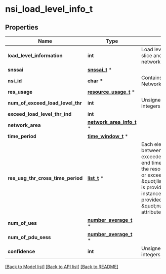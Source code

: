 # nsi_load_level_info_t

## Properties
Name | Type | Description | Notes
------------ | ------------- | ------------- | -------------
**load_level_information** | **int** | Load level information of the network slice and the optionally associated network slice  instance.  | 
**snssai** | [**snssai_t**](snssai.md) \* |  | 
**nsi_id** | **char \*** | Contains the Identifier of the selected Network Slice instance | [optional] 
**res_usage** | [**resource_usage_t**](resource_usage.md) \* |  | [optional] 
**num_of_exceed_load_level_thr** | **int** | Unsigned Integer, i.e. only value 0 and integers above 0 are permissible. | [optional] 
**exceed_load_level_thr_ind** | **int** |  | [optional] 
**network_area** | [**network_area_info_t**](network_area_info.md) \* |  | [optional] 
**time_period** | [**time_window_t**](time_window.md) \* |  | [optional] 
**res_usg_thr_cross_time_period** | [**list_t**](time_window.md) \* | Each element indicates the time elapsed between times each threshold is met or exceeded or crossed. The start time and end time are the exact time stamps of the resource usage threshold is reached or exceeded. May be present if the \&quot;listOfAnaSubsets\&quot; attribute is  provided and the maximum number of instances shall not exceed the value provided in the  \&quot;numOfExceedLoadLevelThr\&quot; attribute.  | [optional] 
**num_of_ues** | [**number_average_t**](number_average.md) \* |  | [optional] 
**num_of_pdu_sess** | [**number_average_t**](number_average.md) \* |  | [optional] 
**confidence** | **int** | Unsigned Integer, i.e. only value 0 and integers above 0 are permissible. | [optional] 

[[Back to Model list]](../README.md#documentation-for-models) [[Back to API list]](../README.md#documentation-for-api-endpoints) [[Back to README]](../README.md)


